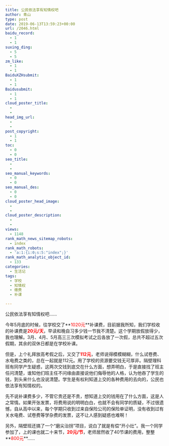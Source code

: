 ```yaml
---
title: 公民依法享有知情权吧
author: 青山
type: post
date: 2019-06-13T13:59:23+00:00
url: /2046.html
baidu_record:
  - 1
  - 1
suxing_ding:
  - 5
  - 5
zm_like:
  - 1
  - 1
BaiduXZHsubmit:
  - 1
  - 1
Baidusubmit:
  - 1
  - 1
cloud_poster_title:
  - 
  - 
head_img_url:
  - 
  - 
post_copyright:
  - 1
  - 1
toc:
  - 0
  - 0
seo_title:
  - 
  - 
seo_manual_keywords:
  - 0
  - 0
seo_manual_des:
  - 0
  - 0
cloud_poster_head_image:
  - 
  - 
cloud_poster_description:
  - 
  - 
views:
  - 1148
rank_math_news_sitemap_robots:
  - index
rank_math_robots:
  - 'a:1:{i:0;s:5:"index";}'
rank_math_analytic_object_id:
  - 133
categories:
  - 生活记
tags:
  - 学校
  - 知情权
  - 缴费
  - 补课

---
```

公民依法享有知情权吧……

今年5月底的时候，往学校交了**<span style="color: #ff0000;">1020元</span>**补课费，目前据我所知，我们学校收的补课费是<span style="color: #ff0000;"><strong>20元/天</strong></span>，早读和晚自习多少钱一节我不清楚。这个学期放假放得少，我也理解。3月、4月、5月高三三次模拟考试之后各放了一次假，总共不超过五次假期，其余的双休日都是在学校补课。

但是，上个礼拜放高考假之后，又交了<span style="color: #ff0000;"><strong>112元</strong></span>，老师说得模模糊糊，什么试卷费、水电费之类的，总在一起就是112元。用了学校的资源要交钱无可厚非。隔壁理科班有同学产生疑惑，这两次交钱到底交在什么方面，想弄明白，于是直接找了班主任问清楚，谁知他们班主任不问缘由直接说他们侮辱他的人格，认为他吞了学生的钱，到头来什么也没说清楚。学生是有权利知道上交的各种费用的去向的，公民也依法享有知情权的。

先不说补课费多少，不管它贵还是不贵，想知道上交的钱用在了什么方面，这是人之常情。如果开张发票，将费用说的明明白白，也就不会有同学的质疑，不过很遗憾，自从高中以来，每个学期只收到过来自保险公司的保险单证明，没有收到过有关水电费、试卷费等学杂费的发票，这不让人感到疑惑也难啊！

另外，隔壁班还搞了一个“磨尖治拐”项目，说白了就是有偿“开小灶”。我一个同学参加了，上的课也就二十来节，**<span style="color: #ff0000;">20元/节</span>**，老师居然收了40节课的费用，整整**<span style="color: #ff0000;">800元</span>**……